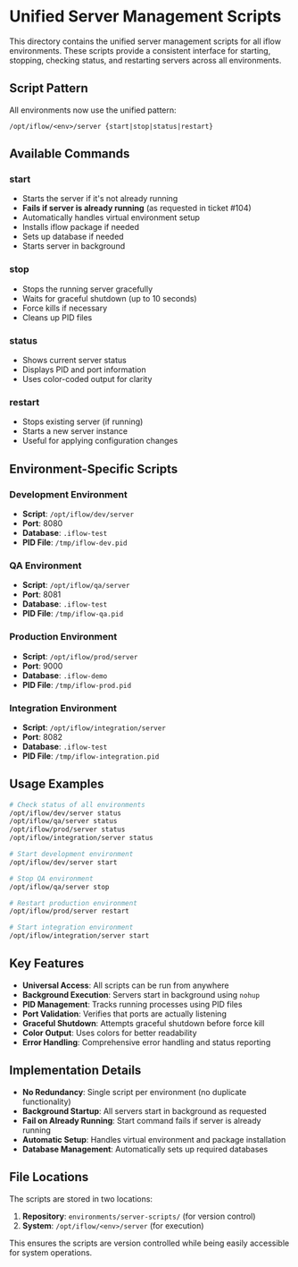 # Unified Server Management Scripts

This directory contains the unified server management scripts for all iflow environments. These scripts provide a consistent interface for starting, stopping, checking status, and restarting servers across all environments.

## Script Pattern

All environments now use the unified pattern:
```
/opt/iflow/<env>/server {start|stop|status|restart}
```

## Available Commands

### start
- Starts the server if it's not already running
- **Fails if server is already running** (as requested in ticket #104)
- Automatically handles virtual environment setup
- Installs iflow package if needed
- Sets up database if needed
- Starts server in background

### stop
- Stops the running server gracefully
- Waits for graceful shutdown (up to 10 seconds)
- Force kills if necessary
- Cleans up PID files

### status
- Shows current server status
- Displays PID and port information
- Uses color-coded output for clarity

### restart
- Stops existing server (if running)
- Starts a new server instance
- Useful for applying configuration changes

## Environment-Specific Scripts

### Development Environment
- **Script**: `/opt/iflow/dev/server`
- **Port**: 8080
- **Database**: `.iflow-test`
- **PID File**: `/tmp/iflow-dev.pid`

### QA Environment
- **Script**: `/opt/iflow/qa/server`
- **Port**: 8081
- **Database**: `.iflow-test`
- **PID File**: `/tmp/iflow-qa.pid`

### Production Environment
- **Script**: `/opt/iflow/prod/server`
- **Port**: 9000
- **Database**: `.iflow-demo`
- **PID File**: `/tmp/iflow-prod.pid`

### Integration Environment
- **Script**: `/opt/iflow/integration/server`
- **Port**: 8082
- **Database**: `.iflow-test`
- **PID File**: `/tmp/iflow-integration.pid`

## Usage Examples

```bash
# Check status of all environments
/opt/iflow/dev/server status
/opt/iflow/qa/server status
/opt/iflow/prod/server status
/opt/iflow/integration/server status

# Start development environment
/opt/iflow/dev/server start

# Stop QA environment
/opt/iflow/qa/server stop

# Restart production environment
/opt/iflow/prod/server restart

# Start integration environment
/opt/iflow/integration/server start
```

## Key Features

- **Universal Access**: All scripts can be run from anywhere
- **Background Execution**: Servers start in background using `nohup`
- **PID Management**: Tracks running processes using PID files
- **Port Validation**: Verifies that ports are actually listening
- **Graceful Shutdown**: Attempts graceful shutdown before force kill
- **Color Output**: Uses colors for better readability
- **Error Handling**: Comprehensive error handling and status reporting

## Implementation Details

- **No Redundancy**: Single script per environment (no duplicate functionality)
- **Background Startup**: All servers start in background as requested
- **Fail on Already Running**: Start command fails if server is already running
- **Automatic Setup**: Handles virtual environment and package installation
- **Database Management**: Automatically sets up required databases

## File Locations

The scripts are stored in two locations:
1. **Repository**: `environments/server-scripts/` (for version control)
2. **System**: `/opt/iflow/<env>/server` (for execution)

This ensures the scripts are version controlled while being easily accessible for system operations.
